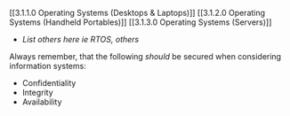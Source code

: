 [[3.1.1.0 Operating Systems (Desktops & Laptops)]]
[[3.1.2.0 Operating Systems (Handheld Portables)]]
[[3.1.3.0 Operating Systems (Servers)]]
- *List others here ie RTOS, others*

Always remember, that the following *should* be secured when considering information systems:
- Confidentiality
- Integrity
- Availability


